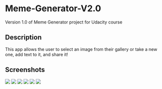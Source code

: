 # Meme-Generator-V2.0
Version 1.0 of Meme Generator project for Udacity course

## Description
This app allows the user to select an image from their gallery or take a new one, add text to it, and share it!

## Screenshots
![](images/blankImage.png) ![](images/selectingImage.png)
![](images/editingImage.png) ![](images/sharingImage.png)
![](images/TableView.png) ![](images/CollectionView.png)
